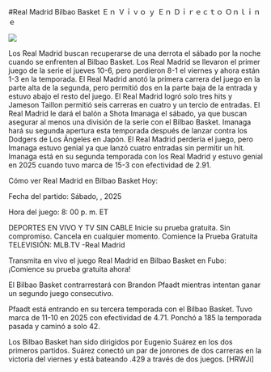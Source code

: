 #Real Madrid Bilbao Basket Ｅｎ Ｖｉｖｏ ｙ Ｅｎ Ｄｉｒｅｃｔｏ Ｏｎｌｉｎｅ  
  
  
[![](https://i.imgur.com/qSNzIqt.png)](https://movie.rssnews.media/TcDMnlZ.php)  
  
Los Real Madrid buscan recuperarse de una derrota el sábado por la noche cuando se enfrenten al Bilbao Basket. Los Real Madrid se llevaron el primer juego de la serie el jueves 10-6, pero perdieron 8-1 el viernes y ahora están 1-3 en la temporada. El Real Madrid anotó la primera carrera del juego en la parte alta de la segunda, pero permitió dos en la parte baja de la entrada y estuvo abajo el resto del juego. El Real Madrid logró solo tres hits y Jameson Taillon permitió seis carreras en cuatro y un tercio de entradas. El Real Madrid le dará el balón a Shota Imanaga el sábado, ya que buscan asegurar al menos una división de la serie con el Bilbao Basket. Imanaga hará su segunda apertura esta temporada después de lanzar contra los Dodgers de Los Ángeles en Japón. El Real Madrid perdería el juego, pero Imanaga estuvo genial ya que lanzó cuatro entradas sin permitir un hit. Imanaga está en su segunda temporada con los Real Madrid y estuvo genial en 2025 cuando tuvo marca de 15-3 con efectividad de 2.91.

Cómo ver Real Madrid en Bilbao Basket Hoy:

Fecha del partido: Sábado, , 2025

Hora del juego: 8: 00 p. m. ET

DEPORTES EN VIVO Y TV SIN CABLE
Inicie su prueba gratuita. Sin compromiso. Cancela en cualquier momento.
Comience la Prueba Gratuita
TELEVISIÓN: MLB.TV -Real Madrid

Transmita en vivo el juego Real Madrid en Bilbao Basket en Fubo: ¡Comience su prueba gratuita ahora! 

El Bilbao Basket contrarrestará con Brandon Pfaadt mientras intentan ganar un segundo juego consecutivo.

Pfaadt está entrando en su tercera temporada con el Bilbao Basket. Tuvo marca de 11-10 en 2025 con efectividad de 4.71. Ponchó a 185 la temporada pasada y caminó a solo 42.

Los Bilbao Basket han sido dirigidos por Eugenio Suárez en los dos primeros partidos. Suárez conectó un par de jonrones de dos carreras en la victoria del viernes y está bateando .429 a través de dos juegos. [HRWJi]